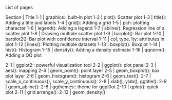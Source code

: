 List of pages

Section | Title 
1-1 | graphics:: built-in plot 
1-2 | plot(): Scatter plot
1-3 | title(): Adding a title and labels
1-4 | grid(): Adding a grid
1-5 | pch: plotting character
1-6 | legend(): Adding a legend
1-7 | abline(): Regression line of a scatter plot
1-8 | Drawing multiple scatter plot
1-9 | barplot(): Bar plot
1-10 | barplot2(): Bar plot with confidence interval
1-11 | col, type, lty: attributes in plot 
1-12 | lines(): Plotting multiple datasets
1-13 | boxplot(): Boxplot
1-14 | hist(): Histogram
1-15 | density(): Adding a density estimate
1-16 | qqnorm(): Adding a QQ plot

2-1 | ggplot2:: powerful visualization tool
2-2 | ggplot(): plot panel
2-3 | aes(): mapping
2-4 | geom_point(): point layer
2-5 | geom_boxplot(): box plot layer
2-6 | geom_histogram(): histogram
2-6 | geom_text():
2-7 | scale_x_continuous(), scale_y_continuous():
2-8 | xlab(), ylab(), ggtitle():
2-9 | geom_abline():
2-8 | ggthemes:: theme for ggpl0ot
2-10 | qplot(): quick plot
2-11 | grid.arrange():
2-12 | geom_density():
